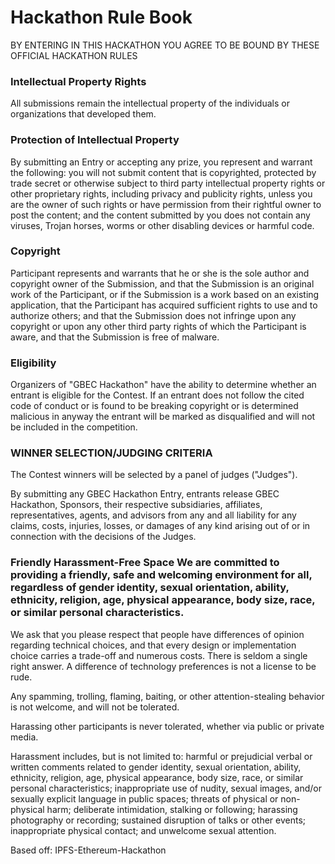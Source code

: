 # Hackathon Rule Book

BY ENTERING IN THIS HACKATHON YOU AGREE TO BE BOUND BY THESE OFFICIAL HACKATHON RULES

### Intellectual Property Rights

All submissions remain the intellectual property of the individuals or organizations that developed them.

### Protection of Intellectual Property

By submitting an Entry or accepting any prize, you represent and warrant the following: you will not submit content that is copyrighted, protected by trade secret or otherwise subject to third party intellectual property rights or other proprietary rights, including privacy and publicity rights, unless you are the owner of such rights or have permission from their rightful owner to post the content; and the content submitted by you does not contain any viruses, Trojan horses, worms or other disabling devices or harmful code.

### Copyright

Participant represents and warrants that he or she is the sole author and copyright owner of the Submission, and that the Submission is an original work of the Participant, or if the Submission is a work based on an existing application, that the Participant has acquired sufficient rights to use and to authorize others; and that the Submission does not infringe upon any copyright or upon any other third party rights of which the Participant is aware, and that the Submission is free of malware.

### Eligibility

Organizers of "GBEC Hackathon" have the ability to determine whether an entrant is eligible for the Contest. If an entrant does not follow the cited code of conduct or is found to be breaking copyright or is determined malicious in anyway the entrant will be marked as disqualified and will not be included in the competition.

### WINNER SELECTION/JUDGING CRITERIA

The Contest winners will be selected by a panel of judges ("Judges").

By submitting any GBEC Hackathon Entry, entrants release GBEC Hackathon, Sponsors, their respective subsidiaries, affiliates, representatives, agents, and advisors from any and all liability for any claims, costs, injuries, losses, or damages of any kind arising out of or in connection with the decisions of the Judges.

### Friendly Harassment-Free Space We are committed to providing a friendly, safe and welcoming environment for all, regardless of gender identity, sexual orientation, ability, ethnicity, religion, age, physical appearance, body size, race, or similar personal characteristics.

We ask that you please respect that people have differences of opinion regarding technical choices, and that every design or implementation choice carries a trade-off and numerous costs. There is seldom a single right answer. A difference of technology preferences is not a license to be rude.

Any spamming, trolling, flaming, baiting, or other attention-stealing behavior is not welcome, and will not be tolerated.

Harassing other participants is never tolerated, whether via public or private media.

Harassment includes, but is not limited to: harmful or prejudicial verbal or written comments related to gender identity, sexual orientation, ability, ethnicity, religion, age, physical appearance, body size, race, or similar personal characteristics; inappropriate use of nudity, sexual images, and/or sexually explicit language in public spaces; threats of physical or non-physical harm; deliberate intimidation, stalking or following; harassing photography or recording; sustained disruption of talks or other events; inappropriate physical contact; and unwelcome sexual attention.

Based off: IPFS-Ethereum-Hackathon
